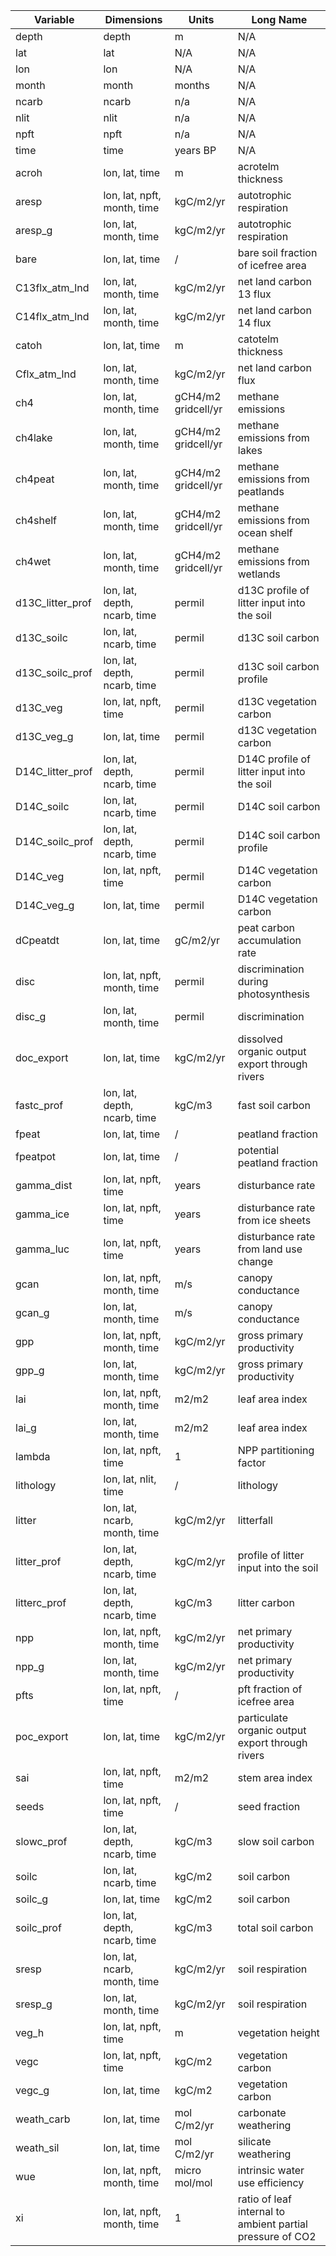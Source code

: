 | Variable | Dimensions | Units | Long Name |
|-----------|------------------------------|--------|------------|
| depth | depth | m | N/A |
| lat | lat | N/A | N/A |
| lon | lon | N/A | N/A |
| month | month | months | N/A |
| ncarb | ncarb | n/a | N/A |
| nlit | nlit | n/a | N/A |
| npft | npft | n/a | N/A |
| time | time | years BP | N/A |
| acroh | lon, lat, time | m | acrotelm thickness |
| aresp | lon, lat, npft, month, time | kgC/m2/yr | autotrophic respiration |
| aresp_g | lon, lat, month, time | kgC/m2/yr | autotrophic respiration |
| bare | lon, lat, time | / | bare soil fraction of icefree area |
| C13flx_atm_lnd | lon, lat, month, time | kgC/m2/yr | net land carbon 13 flux |
| C14flx_atm_lnd | lon, lat, month, time | kgC/m2/yr | net land carbon 14 flux |
| catoh | lon, lat, time | m | catotelm thickness |
| Cflx_atm_lnd | lon, lat, month, time | kgC/m2/yr | net land carbon flux |
| ch4 | lon, lat, month, time | gCH4/m2 gridcell/yr | methane emissions |
| ch4lake | lon, lat, month, time | gCH4/m2 gridcell/yr | methane emissions from lakes |
| ch4peat | lon, lat, month, time | gCH4/m2 gridcell/yr | methane emissions from peatlands |
| ch4shelf | lon, lat, month, time | gCH4/m2 gridcell/yr | methane emissions from ocean shelf |
| ch4wet | lon, lat, month, time | gCH4/m2 gridcell/yr | methane emissions from wetlands |
| d13C_litter_prof | lon, lat, depth, ncarb, time | permil | d13C profile of litter input into the soil |
| d13C_soilc | lon, lat, ncarb, time | permil | d13C soil carbon |
| d13C_soilc_prof | lon, lat, depth, ncarb, time | permil | d13C soil carbon profile |
| d13C_veg | lon, lat, npft, time | permil | d13C vegetation carbon |
| d13C_veg_g | lon, lat, time | permil | d13C vegetation carbon |
| D14C_litter_prof | lon, lat, depth, ncarb, time | permil | D14C profile of litter input into the soil |
| D14C_soilc | lon, lat, ncarb, time | permil | D14C soil carbon |
| D14C_soilc_prof | lon, lat, depth, ncarb, time | permil | D14C soil carbon profile |
| D14C_veg | lon, lat, npft, time | permil | D14C vegetation carbon |
| D14C_veg_g | lon, lat, time | permil | D14C vegetation carbon |
| dCpeatdt | lon, lat, time | gC/m2/yr | peat carbon accumulation rate |
| disc | lon, lat, npft, month, time | permil | discrimination during photosynthesis |
| disc_g | lon, lat, month, time | permil | discrimination |
| doc_export | lon, lat, time | kgC/m2/yr | dissolved organic output export through rivers |
| fastc_prof | lon, lat, depth, ncarb, time | kgC/m3 | fast soil carbon |
| fpeat | lon, lat, time | / | peatland fraction |
| fpeatpot | lon, lat, time | / | potential peatland fraction |
| gamma_dist | lon, lat, npft, time | years | disturbance rate |
| gamma_ice | lon, lat, npft, time | years | disturbance rate from ice sheets |
| gamma_luc | lon, lat, npft, time | years | disturbance rate from land use change |
| gcan | lon, lat, npft, month, time | m/s | canopy conductance |
| gcan_g | lon, lat, month, time | m/s | canopy conductance |
| gpp | lon, lat, npft, month, time | kgC/m2/yr | gross primary productivity |
| gpp_g | lon, lat, month, time | kgC/m2/yr | gross primary productivity |
| lai | lon, lat, npft, month, time | m2/m2 | leaf area index |
| lai_g | lon, lat, month, time | m2/m2 | leaf area index |
| lambda | lon, lat, npft, time | 1 | NPP partitioning factor |
| lithology | lon, lat, nlit, time | / | lithology |
| litter | lon, lat, ncarb, month, time | kgC/m2/yr | litterfall |
| litter_prof | lon, lat, depth, ncarb, time | kgC/m2/yr | profile of litter input into the soil |
| litterc_prof | lon, lat, depth, ncarb, time | kgC/m3 | litter carbon |
| npp | lon, lat, npft, month, time | kgC/m2/yr | net primary productivity |
| npp_g | lon, lat, month, time | kgC/m2/yr | net primary productivity |
| pfts | lon, lat, npft, time | / | pft fraction of icefree area |
| poc_export | lon, lat, time | kgC/m2/yr | particulate organic output export through rivers |
| sai | lon, lat, npft, time | m2/m2 | stem area index |
| seeds | lon, lat, npft, time | / | seed fraction |
| slowc_prof | lon, lat, depth, ncarb, time | kgC/m3 | slow soil carbon |
| soilc | lon, lat, ncarb, time | kgC/m2 | soil carbon |
| soilc_g | lon, lat, time | kgC/m2 | soil carbon |
| soilc_prof | lon, lat, depth, ncarb, time | kgC/m3 | total soil carbon |
| sresp | lon, lat, ncarb, month, time | kgC/m2/yr | soil respiration |
| sresp_g | lon, lat, month, time | kgC/m2/yr | soil respiration |
| veg_h | lon, lat, npft, time | m | vegetation height |
| vegc | lon, lat, npft, time | kgC/m2 | vegetation carbon |
| vegc_g | lon, lat, time | kgC/m2 | vegetation carbon |
| weath_carb | lon, lat, time | mol C/m2/yr | carbonate weathering |
| weath_sil | lon, lat, time | mol C/m2/yr | silicate weathering |
| wue | lon, lat, npft, month, time | micro mol/mol | intrinsic water use efficiency |
| xi | lon, lat, npft, month, time | 1 | ratio of leaf internal to ambient partial pressure of CO2 |
